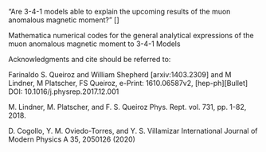 “Are 3-4-1 models able to explain the upcoming results of the muon anomalous magnetic moment?” []

Mathematica numerical codes for the general analytical expressions of the muon anomalous magnetic moment to 3-4-1 Models


Acknowledgments and cite should be referred to:

Farinaldo S. Queiroz and William Shepherd [arxiv:1403.2309] and M Lindner, M Platscher, FS Queiroz, e-Print: 1610.06587v2, [hep-ph][Bullet] DOI: 10.1016/j.physrep.2017.12.001


M. Lindner, M. Platscher, and F. S. Queiroz Phys. Rept. vol. 731, pp. 1-82, 2018.


D. Cogollo, Y. M. Oviedo-Torres, and Y. S. Villamizar International Journal of Modern Physics A 35, 2050126 (2020)
